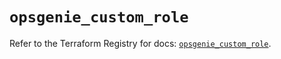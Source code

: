 # `opsgenie_custom_role`

Refer to the Terraform Registry for docs: [`opsgenie_custom_role`](https://registry.terraform.io/providers/opsgenie/opsgenie/0.6.35/docs/resources/custom_role).
